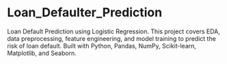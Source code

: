 # Loan_Defaulter_Prediction
Loan Default Prediction using Logistic Regression. This project covers EDA, data preprocessing, feature engineering, and model training to predict the risk of loan default. Built with Python, Pandas, NumPy, Scikit-learn, Matplotlib, and Seaborn.
